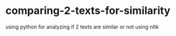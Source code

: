 # comparing-2-texts-for-similarity
using python for analyzing if 2 texts are similar or not using nltk

